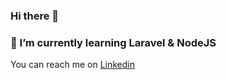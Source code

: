 ### Hi there 👋
<h3>🌱 I’m currently learning Laravel & NodeJS</h3>
You can reach me on
<a href="https://www.linkedin.com/in/%C3%BCmit-ulusoy/">Linkedin</a>






<!--
**Umit-Ulusoy/Umit-Ulusoy** is a ✨ _special_ ✨ repository because its `README.md` (this file) appears on your GitHub profile.

Here are some ideas to get you started:

- 🔭 I’m currently working on ...
🌱 I’m currently learning 
- 👯 I’m looking to collaborate on ...
- 🤔 I’m looking for help with ...
- 💬 Ask me about ...
- 
-->
